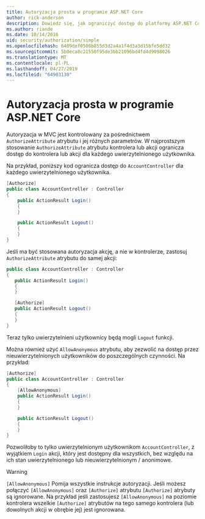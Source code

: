 ```yaml
---
title: Autoryzacja prosta w programie ASP.NET Core
author: rick-anderson
description: Dowiedz się, jak ograniczyć dostęp do platformy ASP.NET Core kontrolerów i akcji za pomocą atrybutu autoryzacji.
ms.author: riande
ms.date: 10/14/2016
uid: security/authorization/simple
ms.openlocfilehash: 6409def0508b855d3d2a4a1f4d3a3d15bfe5dd32
ms.sourcegitcommit: 5b0eca8c21550f95de3bb21096bd4fd4d9098026
ms.translationtype: MT
ms.contentlocale: pl-PL
ms.lasthandoff: 04/27/2019
ms.locfileid: "64903130"
---
```

# <a name="simple-authorization-in-aspnet-core"></a>Autoryzacja prosta w programie ASP.NET Core

<a name="security-authorization-simple"></a>

Autoryzacja w MVC jest kontrolowany za pośrednictwem `AuthorizeAttribute` atrybutu i jej różnych parametrów. W najprostszym stosowanie `AuthorizeAttribute` atrybutu kontrolera lub akcji ogranicza dostęp do kontrolera lub akcji dla każdego uwierzytelnionego użytkownika.

Na przykład, poniższy kod ogranicza dostęp do `AccountController` dla każdego uwierzytelnionego użytkownika.

```csharp
[Authorize]
public class AccountController : Controller
{
    public ActionResult Login()
    {
    }

    public ActionResult Logout()
    {
    }
}
```

Jeśli ma być stosowana autoryzacja akcję, a nie w kontrolerze, zastosuj `AuthorizeAttribute` atrybutu do samej akcji:

```csharp
public class AccountController : Controller
{
   public ActionResult Login()
   {
   }

   [Authorize]
   public ActionResult Logout()
   {
   }
}
```

Teraz tylko uwierzytelnieni użytkownicy będą mogli `Logout` funkcji.

Można również użyć `AllowAnonymous` atrybutu, aby zezwolić na dostęp przez nieuwierzytelnionych użytkowników do poszczególnych czynności. Na przykład:

```csharp
[Authorize]
public class AccountController : Controller
{
    [AllowAnonymous]
    public ActionResult Login()
    {
    }

    public ActionResult Logout()
    {
    }
}
```

Pozwoliłoby to tylko uwierzytelnionym użytkownikom `AccountController`, z wyjątkiem `Login` akcji, który jest dostępny dla wszystkich, bez względu na ich stan uwierzytelnionego lub nieuwierzytelnionym / anonimowe.

> [!WARNING]
> `[AllowAnonymous]` Pomija wszystkie instrukcje autoryzacji. Jeśli możesz połączyć `[AllowAnonymous]` oraz `[Authorize]` atrybutu `[Authorize]` atrybuty są ignorowane. Na przykład jeśli zastosujesz `[AllowAnonymous]` na poziomie kontrolera wszelkie `[Authorize]` atrybutów na tego samego kontrolera (lub dowolnych akcji w obrębie jej) jest ignorowana.
